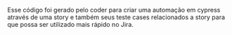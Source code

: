 Esse código foi gerado pelo coder para criar uma automação em cypress através de uma story e também seus teste cases relacionados a story para que possa ser utilizado mais rápido no Jira. 